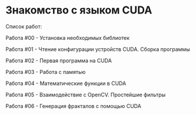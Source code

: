 # Знакомство с языком CUDA

Список работ:

Работа #00 - Установка необходимых библиотек

Работа #01 - Чтение конфигурации устройств CUDA. Сборка программы

Работа #02 - Первая программа на CUDA

Работа #03 - Работа с памятью

Работа #04 - Математические функции в CUDA

Работа #05 - Взаимодействие с OpenCV. Простейшие фильтры

Работа #06 - Генерация фракталов с помощью CUDA
